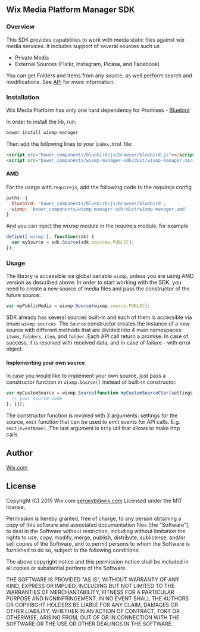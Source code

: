 ## Wix Media Platform Manager SDK

### Overview
This SDK provides capabilities to work with media static files against wix media services. It includes support of several
sources such us 

* Private Media
* External Sources (Flickr, Instagram, Picasa, and Facebook)

You can get Folders and Items from any source, as well perform search and modifications. See [API](./API.md) for more information.

### Installation
Wix Media Platform has only one hard dependency for Promises - [Bluebird](https://github.com/petkaantonov/bluebird)

In order to install the lib, run:

```bash 
bower install wixmp-manager
```
    
Then add the following lines to your `index.html` file:

```html
<script src="bower_components/bluebird/js/browser/bluebird.js"></script>
<script src="bower_components/wixmp-manager-sdk/dist/wixmp-manager.min.js"></script>
```

#### AMD
For the usage with `requirejs`, add the following code to the requirejs config

```js
paths: {
  bluebird: 'bower_components/bluebird/js/browser/bluebird',
  wixmp: 'bower_components/wixmp-manager-sdk/dist/wixmp-manager.amd'
}
```

And you can inject the wixmp module in the requirejs module, for example

```js
define(['wixmp'], function(sdk) {
  var mySource = sdk.Source(sdk.sources.PUBLIC);
});
```

### Usage
The library is accessible via global variable `wixmp`, unless you are using AMD version as described above.
In order to start working with the SDK, you need to create a new source
of media files and pass the constructor of the future source:

```js
var myPublicMedia = wixmp.Source(wixmp.source.PUBLIC);
```

SDK already has several sources built-in and each of them is accessible via enum `wixmp.sources`.
The `Source` constructor creates the instance of a new source with different methods that are divided into 4 main namespaces:
`items`, `folders`, `item`, and `folder`. Each API call return a promise. In case of success, it is resolved with received data,
and in case of failure - with error object.
 
#### Implementing your own source
In case you would like to implement your own source, just pass a constructor function in `wixmp.Source()` instead of built-in
constructor.

```js
var myCustomSource = wixmp.Source(function myCustomSourceCtor(settings, emitFunc, http) {
  // your source code
}, {});
```
The constructor function is invoked with 3 arguments: settings for the source, `emit` function that can be used to emit events
for API calls. E.g. `emit(eventName)`. The last argument is `http` util that allows to make http calls. 
 

## Author
[Wix.com]()

## License
Copyright (C) 2015 Wix.com <sergeyb@wix.com>
Licensed under the MIT license.

Permission is hereby granted, free of charge, to any person obtaining a copy
of this software and associated documentation files (the "Software"), to deal
in the Software without restriction, including without limitation the rights
to use, copy, modify, merge, publish, distribute, sublicense, and/or sell
copies of the Software, and to permit persons to whom the Software is
furnished to do so, subject to the following conditions:

The above copyright notice and this permission notice shall be included in
all copies or substantial portions of the Software.

THE SOFTWARE IS PROVIDED "AS IS", WITHOUT WARRANTY OF ANY KIND, EXPRESS OR
IMPLIED, INCLUDING BUT NOT LIMITED TO THE WARRANTIES OF MERCHANTABILITY,
FITNESS FOR A PARTICULAR PURPOSE AND NONINFRINGEMENT. IN NO EVENT SHALL THE
AUTHORS OR COPYRIGHT HOLDERS BE LIABLE FOR ANY CLAIM, DAMAGES OR OTHER
LIABILITY, WHETHER IN AN ACTION OF CONTRACT, TORT OR OTHERWISE, ARISING FROM,
OUT OF OR IN CONNECTION WITH THE SOFTWARE OR THE USE OR OTHER DEALINGS IN
THE SOFTWARE.
